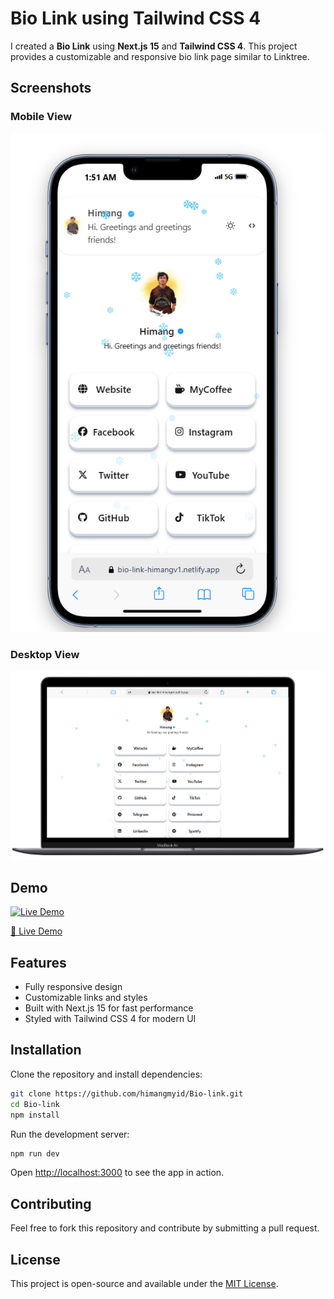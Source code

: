 # Bio Link using Tailwind CSS 4

I created a **Bio Link** using **Next.js 15** and **Tailwind CSS 4**. This project provides a customizable and responsive bio link page similar to Linktree.

## Screenshots

### Mobile View
![Bio Link Mobile](https://github.com/himangmyid/Bio-link/blob/main/public/biolink%20phone.png?raw=true)

### Desktop View
![Bio Link Desktop](https://github.com/himangmyid/Bio-link/blob/main/public/biolink%20mac.png?raw=true)

## Demo

[![Live Demo](https://img.shields.io/badge/Live%20Demo-%F0%9F%9A%80-blue?style=for-the-badge)](https://bio-link-himangv1.netlify.app/)

[🚀 Live Demo](https://bio-link-himangv1.netlify.app/)

## Features
- Fully responsive design
- Customizable links and styles
- Built with Next.js 15 for fast performance
- Styled with Tailwind CSS 4 for modern UI

## Installation

Clone the repository and install dependencies:
```bash
git clone https://github.com/himangmyid/Bio-link.git
cd Bio-link
npm install
```

Run the development server:
```bash
npm run dev
```

Open [http://localhost:3000](http://localhost:3000) to see the app in action.

## Contributing
Feel free to fork this repository and contribute by submitting a pull request.

## License
This project is open-source and available under the [MIT License](LICENSE).
